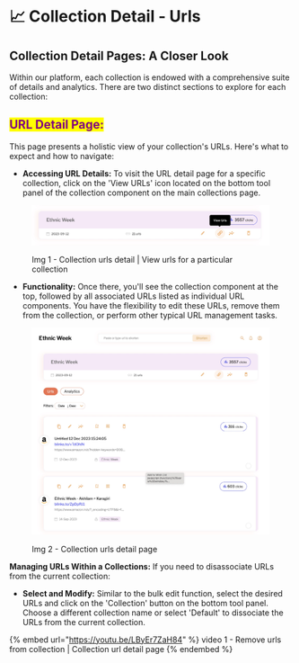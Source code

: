 # 📈 Collection Detail - Urls

## **Collection Detail Pages: A Closer Look**

Within our platform, each collection is endowed with a comprehensive suite of details and analytics. There are two distinct sections to explore for each collection:

## <mark style="color:purple;">**URL Detail Page:**</mark>&#x20;

This page presents a holistic view of your collection's URLs. Here's what to expect and how to navigate:

* **Accessing URL Details:** To visit the URL detail page for a specific collection, click on the 'View URLs' icon located on the bottom tool panel of the collection component on the main collections page.

<figure><img src="../.gitbook/assets/Collection - View urls.jpg" alt=""><figcaption><p>Img 1 - Collection urls detail | View urls for a particular collection </p></figcaption></figure>

* **Functionality:** Once there, you'll see the collection component at the top, followed by all associated URLs listed as individual URL components. You have the flexibility to edit these URLs, remove them from the collection, or perform other typical URL management tasks.

<figure><img src="../.gitbook/assets/Collection - Urls View.jpg" alt=""><figcaption><p>Img 2 - Collection  urls detail page</p></figcaption></figure>

**Managing URLs Within a Collections:** If you need to disassociate URLs from the current collection:

* **Select and Modify:** Similar to the bulk edit function, select the desired URLs and click on the 'Collection' button on the bottom tool panel. Choose a different collection name or select 'Default' to dissociate the URLs from the current collection.

{% embed url="https://youtu.be/LByEr7ZaH84" %}
video 1 - Remove urls from collection | Collection url detail page
{% endembed %}



